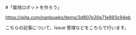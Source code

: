 #「栽培ロボットを作ろう」


https://qiita.com/nanbuwks/items/3d807e30e71e893c94eb


こちらの記事について、Issue 管理などをこちらで行います。
